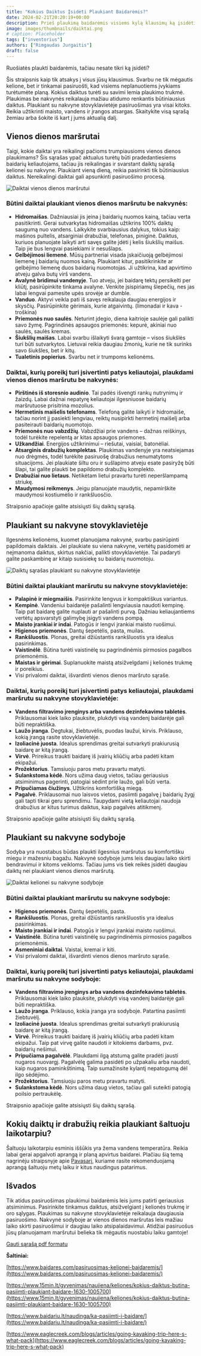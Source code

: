 ```yaml
---
title: "Kokius Daiktus Įsidėti Plaukiant Baidarėmis?"
date: 2024-02-21T20:20:19+00:00
description: Prieš plaukimą baidarėmis visiems kylą klausimų ką įsidėti, kas svarbu, o ko, galbūt, imti nereikėtų. Šiame straipsnyje apžvelgiame rekomenduojamą daiktų sąrašą įvairiems plaukimo trukmėmis.
image: images/thumbnails/daiktai.png
# caption: Placeholder
tags: ["inventorius"]
authors: ["Rimgaudas Jurgaitis"]
draft: false
---
```


Ruošiatės plaukti baidarėmis, tačiau nesate tikri ką įsidėti?

Šis straipsnis kaip tik atsakys į visus jūsų klausimus. Svarbu ne tik mėgautis kelione, bet ir tinkamai pasiruošti, kad visiems neplanuotiems įvykiams turėtumėte planą. Kokius daiktus turėti su savimi lemia plaukimo trukmė. Plaukimas be nakvynės reikalauja mažiau atidumo renkantis būtiniausius daiktus. Plaukiant su nakvyne stovyklavietėje pasiruošimas yra visai kitoks. Reikia užtikrinti maisto, vandens ir įrangos atsargas. Skaitykite visą sąrašą žemiau arba šokite iš kart į jums aktualią dalį.

## Vienos dienos maršrutai

Taigi, kokie daiktai yra reikalingi pačioms trumpiausioms vienos dienos plaukimams? Šis sąrašas ypač aktualus turėtų būti pradedantiesiems baidarių keliautojams, tačiau jis reikalingas ir svarstant daiktų sąrašą kelionei su nakvyne. Plaukiant vieną dieną, reikia pasirinkti tik būtiniausius daiktus. Nereikalingi daiktai gali apsunkinti pasiruošimo procesą.

![Daiktai vienos dienos maršrutui](/tinklarastis/img/Daiktai_Plaukiant/1.png)

### Būtini daiktai plaukiant vienos dienos maršrutu be nakvynės:

- **Hidromaišas**. Dažniausiai jis įeina į baidarių nuomos kainą, tačiau verta pasitikrinti. Gerai sutvarkytas hidromaišas užtikrins 100% daiktų saugumą nuo vandens. Laikykite svarbiausius dalykus, tokius kaip: mašinos pultelis, atsarginiai drabužiai, telefonas, piniginė. Daiktus, kuriuos planuojate laikyti arti savęs galite įdėti į kelis šiukšlių maišus. Taip jie bus lengvai pasiekiami ir nesušlaps.
- **Gelbėjimosi liemenė**. Mūsų partneriai visada įskaičiuoją gelbėjimosi liemenę į baidarių nuomos kainą. Plaukiant kitur, pasitikrinkite ar gelbėjimo liemenę duos baidarių nuomotojas. Ji užtikrina, kad apvirtimo atveju galva butų virš vandens.
- **Avalynė bridimui vandenyje**. Tuo atveju, jei baidarę tektų persikelti per kliūtį, pasirūpinkite tinkama avalyne. Venkite įsispiriamų šlepečių, nes jas labai lengvai pamesite upės srovėje ar dumble.
- **Vanduo**. Aktyvi veikla pati iš savęs reikalauja daugiau energijos ir skysčių. Pasirūpinkite gėrimais, kurie atgaivintų. (limonadai ir kava - troškina)
- **Priemonės nuo saulės**. Neturint įdegio, diena kaitrioje saulėje gali palikti savo žymę. Pagrindinės apsaugos priemonės: kepurė, akiniai nuo saulės, saulės kremas.
- **Šiukšlių maišas**. Labai svarbu išlaikyti švarą gamtoje – visos šiukšlės turi būti sutvarkytos. Lietuvai reikia daugiau žmonių, kurie ne tik surinks savo šiukšles, bet ir kitų.
- **Tualetinis popierius**. Svarbu net ir trumpoms kelionėms.

### Daiktai, kurių poreikį turi įsivertinti patys keliautojai, plaukdami vienos dienos maršrutu be nakvynės:

- **Pirštinės iš storesnio audinio**. Tai padės išvengti rankų nutrynimų ir žaizdų. Labai dažnai nepatyrę keliautojai ilgesniuose baidarių maršrutuose prisitrina mozolius.
- **Hermetinis maišelis telefonams**. Telefoną galite laikyti ir hidromaiše, tačiau norint jį pasiekti lengviau, reiktų nusipirkti hermetinį maišelį arba pasiteirauti baidarių nuomotojo.
- **Priemonės nuo vabzdžių**. Vabzdžiai prie vandens – dažnas reiškinys, todėl turėkite repelentą ar kitas apsaugos priemones.
- **Užkandžiai**. Energijos užtikrinimui – riešutai, vaisiai, batonėliai.
- **Atsarginis drabužių komplektas**. Plaukimas vandenyje yra neatsiejamas nuo drėgmės, todėl turėkite pasiruošę drabužius nenumatytoms situacijoms. Jei plaukiate šiltu oru ir sušlapimo atveju esate pasiryžę būti šlapi, tai galite plaukti be papildomo drabužių komplekto.
- **Drabužiai nuo lietaus**. Netikėtam lietui pravartu turėti neperšlampamą striukę.
- **Maudymosi reikmenys**. Jeigu planuojate maudytis, nepamirškite maudymosi kostiumėlio ir rankšluosčio.

Straipsnio apačioje galite atsisiųsti šių daiktų sąrašą.

## Plaukiant su nakvyne stovyklavietėje

Ilgesnėms kelionėms, kuomet planuojama nakvynė, svarbu pasirūpinti papildomais daiktais. Jei plaukiate su viena nakvyne, vertėtų pasidomėti ar neįmanoma daiktus, skirtus nakčiai, palikti stovyklavietėje. Tai padaryti galite paskambinę ar kitaip susisiekę su baidarių nuomotoju.

![Daiktų sąrašas plaukiant su nakvyne stovyklavietėje](/tinklarastis/img/Daiktai_Plaukiant/2.png)

### Būtini daiktai plaukiant maršrutu su nakvyne stovyklavietėje:

- **Palapinė ir miegmaišis**. Pasirinkite lengvus ir kompaktiškus variantus.
- **Kempinė**. Vandeniui baidarėje pašalinti lengviausia naudoti kempinę. Taip pat baidarę galite nuplauti ar pašalinti purvą. Dažniau keliaujantiems vertėtų apsvarstyti galimybę įsigyti vandens pompą.
- **Maisto įrankiai ir indai**. Patogūs ir lengvi įrankiai maisto ruošimui.
- **Higienos priemonės**. Dantų šepetėlis, pasta, muilas.
- **Rankšluostis**. Plonas, greitai džiūstantis rankšluostis yra idealus pasirinkimas.
- **Vaistinėlė**. Būtina turėti vaistinėlę su pagrindinėmis pirmosios pagalbos priemonėmis.
- **Maistas ir gėrimai**. Suplanuokite maistą atsižvelgdami į kelionės trukmę ir poreikius.
- Visi privalomi daiktai, išvardinti vienos dienos maršruto sąraše.

### Daiktai, kurių poreikį turi įsivertinti patys keliautojai, plaukdami maršrutu su nakvyne stovyklavietėje:

- **Vandens filtravimo įrenginys arba vandens dezinfekavimo tabletės**. Priklausomai kiek laiko plauksite, plukdyti visą vandenį baidarėje gali būti nepraktiška.
- **Laužo įranga**. Degtukai, žiebtuvėlis, puodas laužui, kirvis. Priklauso, kokią įrangą rasite stovyklavietėje.
- **Izoliacinė juosta**. Idealus sprendimas greitai sutvarkyti prakiurusią baidarę ar kitą įrangą.
- **Virvė**. Prireikus traukti baidarę iš įvairių kliūčių arba padėti kitam ekipažui.
- **Prožektorius**. Tamsiuoju paros metu pravartu matyti.
- **Sulankstoma kėdė**. Nors užima daug vietos, tačiau geriausius atsiminimus pagerinti, patogiai sėdint prie laužo, gali būti verta.
- **Pripučiamas čiužinys**. Užtikrins komfortišką miegą.
- **Pagalvė**. Priklausomai nuo laisvos vietos, pasiimti pagalvę į baidarių žygį gali tapti tikrai geru sprendimu. Taupydami vietą keliautojai naudoja drabužius ar kitus turimus daiktus, kaip pagalvės atitikmenį.

Straipsnio apačioje galite atsisiųsti šių daiktų sąrašą.

## Plaukiant su nakvyne sodyboje

Sodyba yra nuostabus būdas plaukti ilgesnius maršrutus su komfortišku miegu ir mažesniu bagažu. Nakvynė sodyboje jums leis daugiau laiko skirti bendravimui ir kitoms veikloms. Tačiau jums vis tiek reikės įsidėti daugiau daiktų nei plaukiant vienos dienos maršrutą.

![Daiktai kelionei su nakvyne sodyboje](/tinklarastis/img/Daiktai_Plaukiant/3.png)

### Būtini daiktai plaukiant maršrutu su nakvyne sodyboje:

- **Higienos priemonės**. Dantų šepetėlis, pasta.
- **Rankšluostis**. Plonas, greitai džiūstantis rankšluostis yra idealus pasirinkimas.
- **Maisto įrankiai ir indai**. Patogūs ir lengvi įrankiai maisto ruošimui.
- **Vaistinėlė**. Būtina turėti vaistinėlę su pagrindinėmis pirmosios pagalbos priemonėmis.
- **Asmeniniai daiktai**. Vaistai, kremai ir kiti.
- Visi privalomi daiktai, išvardinti vienos dienos maršruto sąraše.

### Daiktai, kurių poreikį turi įsivertinti patys keliautojai, plaukdami maršrutu su nakvyne sodyboje:

- **Vandens filtravimo įrenginys arba vandens dezinfekavimo tabletės**. Priklausomai kiek laiko plauksite, plukdyti visą vandenį baidarėje gali būti nepraktiška.
- **Laužo įranga**. Priklauso, kokia įranga yra sodyboje. Patartina pasiimti žiebtuvėlį.
- **Izoliacinė juosta**. Idealus sprendimas greitai sutvarkyti prakiurusią baidarę ar kitą įrangą.
- **Virvė**. Prireikus traukti baidarę iš įvairių kliūčių arba padėti kitam ekipažui. Taip pat virvę galite naudoti ir kitokiems darbams, pvz. baidarių nešimui.
- **Pripučiama pagalvėlė**. Plaukdami ilgą atstumą galite pradėti jausti nugaros nuovargį. Pagalvėlę galima pasidėti po užpakaliu arba naudoti, kaip nugaros paminkštinimą. Taip sumažinsite kylantį nepatogumą dėl ilgo sėdėjimo.
- **Prožektorius**. Tamsiuoju paros metu pravartu matyti.
- **Sulankstoma kėdė**. Nors užima daug vietos, tačiau gali suteikti patogią poilsio pertraukėlę.

Straipsnio apačioje galite atsisiųsti šių daiktų sąrašą.

## Kokių daiktų ir drabužių reikia plaukiant šaltuoju laikotarpiu?

Šaltuoju laikotarpiu esminis iššūkis yra žema vandens temperatūra. Reikia labai gerai apgalvoti aprangą ir planą apvirtus baidarei. Plačiau šią temą nagrinėju straipsnyje apie [Pavasarį](/tinklarastis/plaukimas-baidaremis-pavasari), kuriame rasite rekomenduojamą aprangą šaltuoju metų laiku ir kitus naudingus patarimus.

## Išvados

Tik atidus pasiruošimas plaukimui baidarėmis leis jums patirti geriausius atsiminimus. Pasirinkite tinkamus daiktus, atsižvelgiant į kelionės trukmę ir oro sąlygas. Plaukimas su nakvyne stovyklavietėje reikalauja daugiausia pasiruošimo. Nakvynė sodyboje ar vienos dienos maršrutas leis mažiau laiko skirti pasiruošimui ir daugiau laiko atsipalaidavimui. Atidžiai pasiruošus jūsų planuojamam maršrutui belieka tik mėgautis nuostabiu laiku gamtoje!

[Gauti sąrašą pdf formatu](https://drive.google.com/file/d/1MXaYr3hFCRZfJb0GzdSOOk9UxZivJOU-/view)

**Šaltiniai:**

[https://www.baidares.com/pasiruosimas-kelionei-baidaremis/](https://www.baidares.com/pasiruosimas-kelionei-baidaremis/)

[https://www.15min.lt/gyvenimas/naujiena/keliones/kokius-daiktus-butina-pasiimti-plaukiant-baidare-1630-1005700](https://www.15min.lt/gyvenimas/naujiena/keliones/kokius-daiktus-butina-pasiimti-plaukiant-baidare-1630-1005700)

[https://www.baidariu.lt/naudinga/ka-pasiimti-i-baidare/](https://www.baidariu.lt/naudinga/ka-pasiimti-i-baidare/)

[https://www.eaglecreek.com/blogs/articles/going-kayaking-trip-here-s-what-pack](https://www.eaglecreek.com/blogs/articles/going-kayaking-trip-here-s-what-pack)
